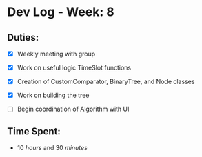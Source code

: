 # Dev Log - Week: 8
 
## Duties:
  - [X] Weekly meeting with group
  - [X] Work on useful logic TimeSlot functions 
  - [X] Creation of CustomComparator, BinaryTree, and Node classes
  - [X] Work on building the tree
  - [ ] Begin coordination of Algorithm with UI

 
## Time Spent: 
  * 10 _hours_ and 30 _minutes_
